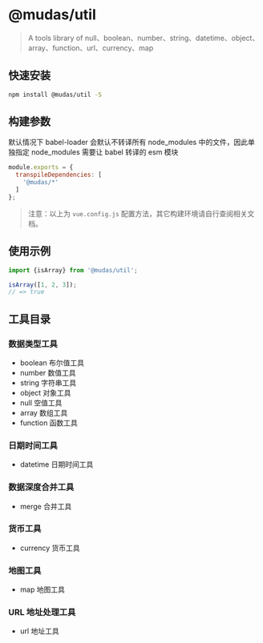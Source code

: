 # @mudas/util

> A tools library of null、boolean、number、string、datetime、object、array、function、url、currency、map


## 快速安装
```bash
npm install @mudas/util -S
```

## 构建参数
默认情况下 babel-loader 会默认不转译所有 node_modules 中的文件，因此单独指定 node_modules 需要让 babel 转译的 esm 模块
```js
module.exports = {
  transpileDependencies: [
    '@mudas/*'
  ]
};
```
> 注意：以上为 `vue.config.js` 配置方法，其它构建环境请自行查阅相关文档。

## 使用示例
```js
import {isArray} from '@mudas/util';

isArray([1, 2, 3]);
// => true
```

## 工具目录
### 数据类型工具
- boolean 布尔值工具
- number 数值工具
- string 字符串工具
- object 对象工具
- null 空值工具
- array 数组工具
- function 函数工具
### 日期时间工具
- datetime 日期时间工具
### 数据深度合并工具
- merge 合并工具
### 货币工具
- currency 货币工具
### 地图工具
- map 地图工具
### URL 地址处理工具
- url 地址工具

